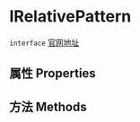# IRelativePattern
`interface` [官网地址](https://microsoft.github.io/monaco-editor/docs.html#interfaces/languages.IRelativePattern.html)
## 属性 Properties
## 方法 Methods

